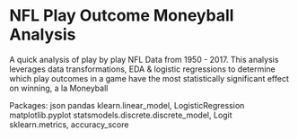 # NFL Play Outcome Moneyball Analysis
A quick analysis of play by play NFL Data from 1950 - 2017. This analysis leverages data transformations, EDA & logistic regressions to determine which play outcomes in a game have the most statistically significant effect on winning, a la Moneyball

Packages:
json
pandas
klearn.linear_model, LogisticRegression
matplotlib.pyplot
statsmodels.discrete.discrete_model, Logit
sklearn.metrics, accuracy_score
